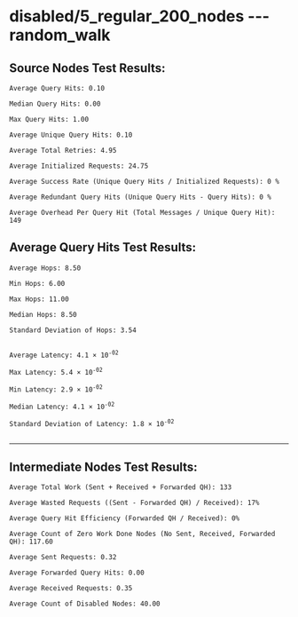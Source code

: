 # disabled/5_regular_200_nodes --- random_walk
## Source Nodes Test Results:
	Average Query Hits: 0.10

	Median Query Hits: 0.00

	Max Query Hits: 1.00

	Average Unique Query Hits: 0.10

	Average Total Retries: 4.95

	Average Initialized Requests: 24.75

	Average Success Rate (Unique Query Hits / Initialized Requests): 0 %

	Average Redundant Query Hits (Unique Query Hits - Query Hits): 0 %

	Average Overhead Per Query Hit (Total Messages / Unique Query Hit): 149



## Average Query Hits Test Results:
<pre><code>Average Hops: 8.50

Min Hops: 6.00

Max Hops: 11.00

Median Hops: 8.50

Standard Deviation of Hops: 3.54


Average Latency: 4.1 × 10<sup>-02</sup>

Max Latency: 5.4 × 10<sup>-02</sup>

Min Latency: 2.9 × 10<sup>-02</sup>

Median Latency: 4.1 × 10<sup>-02</sup>

Standard Deviation of Latency: 1.8 × 10<sup>-02</sup>

</code></pre>

---------------------------------------------
## Intermediate Nodes Test Results:

	Average Total Work (Sent + Received + Forwarded QH): 133

	Average Wasted Requests ((Sent - Forwarded QH) / Received): 17%

	Average Query Hit Efficiency (Forwarded QH / Received): 0%

	Average Count of Zero Work Done Nodes (No Sent, Received, Forwarded QH): 117.60

	Average Sent Requests: 0.32

	Average Forwarded Query Hits: 0.00

	Average Received Requests: 0.35

	Average Count of Disabled Nodes: 40.00

